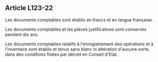 Article L123-22
----
Les documents comptables sont établis en francs et en langue française.

Les documents comptables et les pièces justificatives sont conservés pendant dix
ans.

Les documents comptables relatifs à l'enregistrement des opérations et à
l'inventaire sont établis et tenus sans blanc ni altération d'aucune sorte, dans
des conditions fixées par décret en Conseil d'Etat.

